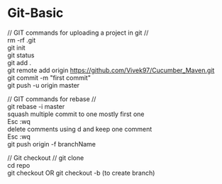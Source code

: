# Git-Basic
// GIT commands for uploading a project in git  //                                                                          
    rm -rf .git                                                                                                  
    git init                                                                                                 
    git status                                                                                                 
    git add .                                                                                                 
    git remote add origin https://github.com/Vivek97/Cucumber_Maven.git                                                       
    git commit -m "first commit"                                                                                               
    git push -u origin master                                                                                                 
                                                                              
// GIT commands for rebase  //                                                                              
    git rebase -i master                                                                                   
    squash multiple commit to one mostly first one                                                                             
    Esc :wq                                                                                   
    delete comments using d and keep one comment                                                                               
    Esc :wq                                                                                   
    git push origin -f branchName                                                                                   

// Git checkout //
   git clone <repo name>                                                                                    
   cd repo                                                                                                          
   git checkout <branch name>    OR       git checkout -b <branch name>  (to create branch)           
    
